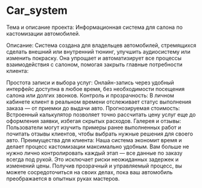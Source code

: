 # Car_system
Тема и описание проекта:
Информационная система для салона по кастомизации автомобилей.

Описание:
Cистема создана для владельцев автомобилей, стремящихся сделать внешний или внутренний тюнинг, улучшить аудиосистему или изменить покраску. Она упрощает и автоматизирует все процессы взаимодействия с салоном, помогая закрыть главные потребности клиента:

Простота записи и выбора услуг: Онлайн-запись через удобный интерфейс доступна в любое время, без необходимости посещения салона или долгих звонков.
Контроль и прозрачность: В личном кабинете клиент в реальном времени отслеживает статус выполнения заказа — от приемки до выдачи авто.
Прогнозируемая стоимость: Встроенный калькулятор позволяет точно рассчитать цену услуг еще до оформления заявки, избегая скрытых расходов.
Галерея и отзывы: Пользователи могут изучить примеры ранее выполненных работ и почитать отзывы клиентов, чтобы выбрать нужные решения для своего авто.
Преимущества для клиента:
Наша система экономит время и делает процесс кастомизации максимально удобным. Вам больше не нужно лично контролировать каждый этап — все данные по заказу всегда под рукой. Это исключает риски неожиданных задержек и изменений цены. Получив прозрачный и управляемый процесс, вы можете сосредоточиться на своих делах, пока ваш автомобиль преображается в опытных руках мастеров.
